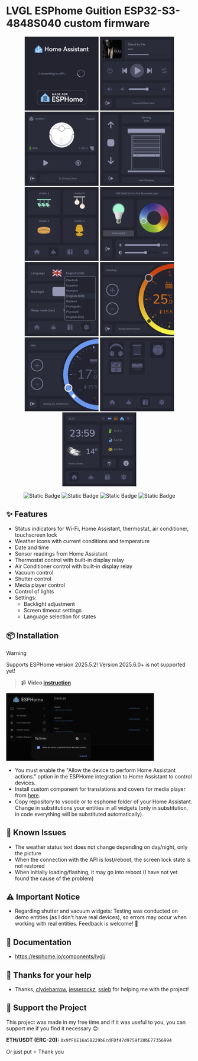 # LVGL ESPhome Guition ESP32-S3-4848S040 custom firmware

<p align="center">
 <img width="200px" src="/doc/img/screen1.png">
 <img width="200px" src="/doc/img/screen2.png">
 <img width="200px" src="/doc/img/screen3.png">
 <img width="200px" src="/doc/img/screen4.png">
 <img width="200px" src="/doc/img/screen5.png">
 <img width="200px" src="/doc/img/screen6.png">
 <img width="200px" src="/doc/img/screen7.png">
 <img width="200px" src="/doc/img/screen8.png">
 <img width="200px" src="/doc/img/screen9.png">
 <img width="200px" src="/doc/img/screen10.png">
 <img width="200px" src="/doc/img/screen12.png">
</p>

<p align="center">
    <img alt="Static Badge" src="https://img.shields.io/badge/made%20by-alaltitov-blue">
    <img alt="Static Badge" src="https://img.shields.io/badge/version-v1.0%20Beta-green">
    <img alt="Static Badge" src="https://img.shields.io/badge/esphome min version-2025.5.2-red">
    <img alt="Static Badge" src="https://img.shields.io/badge/license-MIT-orange">
</p>

## ✨ Features

- Status indicators for Wi-Fi, Home Assistant, thermostat, air conditioner, touchscreen lock
- Weather icons with current conditions and temperature
- Date and time
- Sensor readings from Home Assistant
- Thermostat control with built-in display relay
- Air Conditioner control with built-in display relay
- Vacuum control
- Shutter control
- Media player control
- Control of lights
- Settings:
  * Backlight adjustment
  * Screen timeout settings
  * Language selection for states

## 📦 Installation
> [!WARNING]
> Supports ESPHome version 2025.5.2! Version 2025.6.0+ is not supported yet!

> 📹 **Video [instruction](https://youtu.be/MXEmXDwzndE?si=3xp3JhpcEGNLiiHM)**

<img width="400px" src="/doc/img/screen11.png">

- You must enable the "Allow the device to perform Home Assistant actions." option in the ESPHome integration to Home Assistant to control devices.
- Install custom component for translations and covers for media player from [here](https://github.com/alaltitov/homeassistant-display-tools).
- Copy repository to vscode or to esphome folder of your Home Assistant. Change in substitutions your entities in all widgets (only in substitution, in code everything will be substituted automatically).

## 🐛 Known Issues
- The weather status text does not change depending on day/night, only the picture
- When the connection with the API is lost/reboot, the screen lock state is not restored
- When initially loading/flashing, it may go into reboot (I have not yet found the cause of the problem)

## ⚠️ Important Notice
- Regarding shutter and vacuum widgets: Testing was conducted on demo entities (as I don't have real devices), so errors may occur when working with real entities. Feedback is welcome! 🙏

## 📖 Documentation

- https://esphome.io/components/lvgl/

## 🤝 Thanks for your help

- Thanks, [сlydebarrow](https://github.com/clydebarrow), [jesserockz](https://github.com/jesserockz), [ssieb](https://github.com/ssieb) for helping me with the project!

## 💝 Support the Project
This project was made in my free time and if it was useful to you, you can support me if you find it necessary 😊:

**ETH/USDT (ERC-20):** `0x9fF0E16a58229bEcdFDf47d9759f20bE77356994`

Or just put ⭐ Thank you

